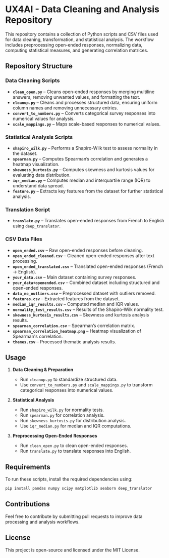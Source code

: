 # UX4AI - Data Cleaning and Analysis Repository

This repository contains a collection of Python scripts and CSV files used for data cleaning, transformation, and statistical analysis. The workflow includes preprocessing open-ended responses, normalizing data, computing statistical measures, and generating correlation matrices.

## Repository Structure

### **Data Cleaning Scripts**
- **`clean_open.py`** – Cleans open-ended responses by merging multiline answers, removing unwanted values, and formatting the text.
- **`cleanup.py`** – Cleans and processes structured data, ensuring uniform column names and removing unnecessary entries.
- **`convert_to_numbers.py`** – Converts categorical survey responses into numerical values for analysis.
- **`scale_mappings.py`** – Maps scale-based responses to numerical values.

### **Statistical Analysis Scripts**
- **`shapiro_wilk.py`** – Performs a Shapiro-Wilk test to assess normality in the dataset.
- **`spearman.py`** – Computes Spearman’s correlation and generates a heatmap visualization.
- **`skewness_kurtosis.py`** – Computes skewness and kurtosis values for evaluating data distribution.
- **`iqr_median.py`** – Computes median and interquartile range (IQR) to understand data spread.
- **`feature.py`** – Extracts key features from the dataset for further statistical analysis.

### **Translation Script**
- **`translate.py`** – Translates open-ended responses from French to English using `deep_translator`.

### **CSV Data Files**
- **`open_ended.csv`** – Raw open-ended responses before cleaning.
- **`open_ended_cleaned.csv`** – Cleaned open-ended responses after text processing.
- **`open_ended_translated.csv`** – Translated open-ended responses (French → English).
- **`your_data.csv`** – Main dataset containing survey responses.
- **`your_data+openended.csv`** – Combined dataset including structured and open-ended responses.
- **`data_no_outliers.csv`** – Preprocessed dataset with outliers removed.
- **`features.csv`** – Extracted features from the dataset.
- **`median_iqr_results.csv`** – Computed median and IQR values.
- **`normality_test_results.csv`** – Results of the Shapiro-Wilk normality test.
- **`skewness_kurtosis_results.csv`** – Skewness and kurtosis analysis results.
- **`spearman_correlation.csv`** – Spearman’s correlation matrix.
- **`spearman_correlation_heatmap.png`** – Heatmap visualization of Spearman's correlation.
- **`themes.csv`** – Processed thematic analysis results.

## Usage

1. **Data Cleaning & Preparation**
   - Run `cleanup.py` to standardize structured data.
   - Use `convert_to_numbers.py` and `scale_mappings.py` to transform categorical responses into numerical values.

2. **Statistical Analysis**
   - Run `shapiro_wilk.py` for normality tests.
   - Run `spearman.py` for correlation analysis.
   - Run `skewness_kurtosis.py` for distribution analysis.
   - Use `iqr_median.py` for median and IQR computations.
  
3. **Preprocessing Open-Ended Responses**
   - Run `clean_open.py` to clean open-ended responses.
   - Run `translate.py` to translate responses into English.

## Requirements
To run these scripts, install the required dependencies using:

```bash
pip install pandas numpy scipy matplotlib seaborn deep_translator
```

## Contributions
Feel free to contribute by submitting pull requests to improve data processing and analysis workflows.

## License
This project is open-source and licensed under the MIT License.
